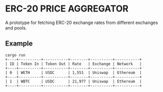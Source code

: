 # ERC-20 PRICE AGGREGATOR

A prototype for fetching ERC-20 exchange rates from different exchanges and pools.

## Example

```
cargo run
+----+----------+-----------+--------+----------+-----------+
| ID | Token In | Token Out | Rate   | Exchange | Network   |
+----+----------+-----------+--------+----------+-----------+
| 0  | WETH     | USDC      | 1,551  | Uniswap  | Ethereum  |
+----+----------+-----------+--------+----------+-----------+
| 1  | WBTC     | USDC      | 21,977 | Uniswap  | Ethereum  |
+----+----------+-----------+--------+----------+-----------+
```
